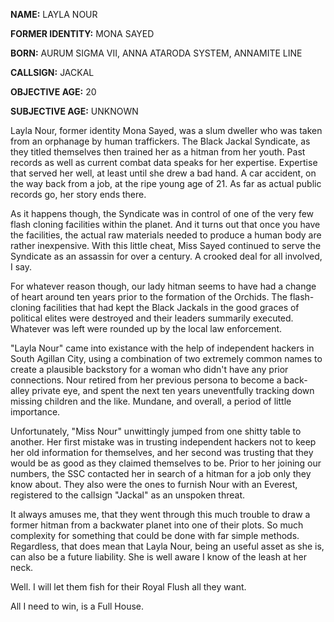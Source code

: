 **NAME:** LAYLA NOUR

**FORMER IDENTITY:** MONA SAYED

**BORN:** AURUM SIGMA VII, ANNA ATARODA SYSTEM, ANNAMITE LINE

**CALLSIGN:** JACKAL

**OBJECTIVE AGE:** 20

**SUBJECTIVE AGE:** UNKNOWN

Layla Nour, former identity Mona Sayed, was a slum dweller who was taken from an orphanage by human traffickers. The Black Jackal Syndicate, as they titled themselves then trained her as a hitman from her youth. Past records as well as current combat data speaks for her expertise. Expertise that served her well, at least until she drew a bad hand. A car accident, on the way back from a job, at the ripe young age of 21. As far as actual public records go, her story ends there.

As it happens though, the Syndicate was in control of one of the very few flash cloning facilities within the planet. And it turns out that once you have the facilities, the actual raw materials needed to produce a human body are rather inexpensive. With this little cheat, Miss Sayed continued to serve the Syndicate as an assassin for over a century. A crooked deal for all involved, I say.

For whatever reason though, our lady hitman seems to have had a change of heart around ten years prior to the formation of the Orchids. The flash-cloning facilities that had kept the Black Jackals in the good graces of political elites were destroyed and their leaders summarily executed. Whatever was left were rounded up by the local law enforcement.

"Layla Nour" came into existance with the help of independent hackers in South Agillan City, using a combination of two extremely common names to create a plausible backstory for a woman who didn't have any prior connections. Nour retired from her previous persona to become a back-alley private eye, and spent the next ten years uneventfully tracking down missing children and the like. Mundane, and overall, a period of little importance.

Unfortunately, "Miss Nour" unwittingly jumped from one shitty table to another. Her first mistake was in trusting independent hackers not to keep her old information for themselves, and her second was trusting that they would be as good as they claimed themselves to be. Prior to her joining our numbers, the SSC contacted her in search of a hitman for a job only they know about. They also were the ones to furnish Nour with an Everest, registered to the callsign "Jackal" as an unspoken threat. 

It always amuses me, that they went through this much trouble to draw a former hitman from a backwater planet into one of their plots. So much complexity for something that could be done with far simple methods. Regardless, that does mean that Layla Nour, being an useful asset as she is, can also be a future liability. She is well aware I know of the leash at her neck. 

Well. I will let them fish for their Royal Flush all they want.

All I need to win, is a Full House.